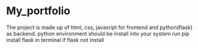 # My_portfolio
The project is made up of html, css, javasript for frontend and python(flask) as backend.
python environment should be install into your system 
run pip install flask in terminal if flask not install
